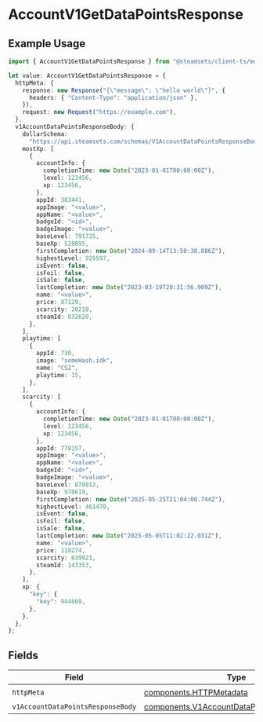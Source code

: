 # AccountV1GetDataPointsResponse

## Example Usage

```typescript
import { AccountV1GetDataPointsResponse } from "@steamsets/client-ts/models/operations";

let value: AccountV1GetDataPointsResponse = {
  httpMeta: {
    response: new Response("{\"message\": \"hello world\"}", {
      headers: { "Content-Type": "application/json" },
    }),
    request: new Request("https://example.com"),
  },
  v1AccountDataPointsResponseBody: {
    dollarSchema:
      "https://api.steamsets.com/schemas/V1AccountDataPointsResponseBody.json",
    mostXp: [
      {
        accountInfo: {
          completionTime: new Date("2023-01-01T00:00:00Z"),
          level: 123456,
          xp: 123456,
        },
        appId: 383441,
        appImage: "<value>",
        appName: "<value>",
        badgeId: "<id>",
        badgeImage: "<value>",
        baseLevel: 791725,
        baseXp: 528895,
        firstCompletion: new Date("2024-09-14T13:50:38.886Z"),
        highestLevel: 925597,
        isEvent: false,
        isFoil: false,
        isSale: false,
        lastCompletion: new Date("2023-03-19T20:31:56.909Z"),
        name: "<value>",
        price: 87129,
        scarcity: 20218,
        steamId: 832620,
      },
    ],
    playtime: [
      {
        appId: 730,
        image: "someHash.idk",
        name: "CS2",
        playtime: 15,
      },
    ],
    scarcity: [
      {
        accountInfo: {
          completionTime: new Date("2023-01-01T00:00:00Z"),
          level: 123456,
          xp: 123456,
        },
        appId: 778157,
        appImage: "<value>",
        appName: "<value>",
        badgeId: "<id>",
        badgeImage: "<value>",
        baseLevel: 870013,
        baseXp: 978619,
        firstCompletion: new Date("2025-05-25T21:04:00.744Z"),
        highestLevel: 461479,
        isEvent: false,
        isFoil: false,
        isSale: false,
        lastCompletion: new Date("2025-05-05T11:02:22.031Z"),
        name: "<value>",
        price: 118274,
        scarcity: 639921,
        steamId: 143353,
      },
    ],
    xp: {
      "key": {
        "key": 944669,
      },
    },
  },
};
```

## Fields

| Field                                                                                                    | Type                                                                                                     | Required                                                                                                 | Description                                                                                              |
| -------------------------------------------------------------------------------------------------------- | -------------------------------------------------------------------------------------------------------- | -------------------------------------------------------------------------------------------------------- | -------------------------------------------------------------------------------------------------------- |
| `httpMeta`                                                                                               | [components.HTTPMetadata](../../models/components/httpmetadata.md)                                       | :heavy_check_mark:                                                                                       | N/A                                                                                                      |
| `v1AccountDataPointsResponseBody`                                                                        | [components.V1AccountDataPointsResponseBody](../../models/components/v1accountdatapointsresponsebody.md) | :heavy_minus_sign:                                                                                       | OK                                                                                                       |